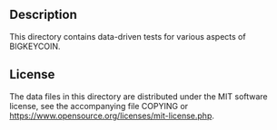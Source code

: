 Description
------------

This directory contains data-driven tests for various aspects of BIGKEYCOIN.

License
--------

The data files in this directory are distributed under the MIT software
license, see the accompanying file COPYING or
https://www.opensource.org/licenses/mit-license.php.


